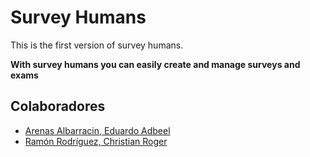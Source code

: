 <h1>Survey Humans</h1>
<p>This is the first version of survey humans.</p>
<p>
	<strong>
		With survey humans you can easily create and manage surveys and exams
	</strong>
</p>

<h2>Colaboradores</h2>
<ul>
	<li>
	<a href="https://github.com/adbeel92" target="_blank">
		Arenas Albarracin, Eduardo Adbeel</a>
	</li>
	<li>
	<a href="https://github.com/chris-ramon?tab=repositories">
		Ramón Rodríguez, Christian Roger
	</li>
</ul>